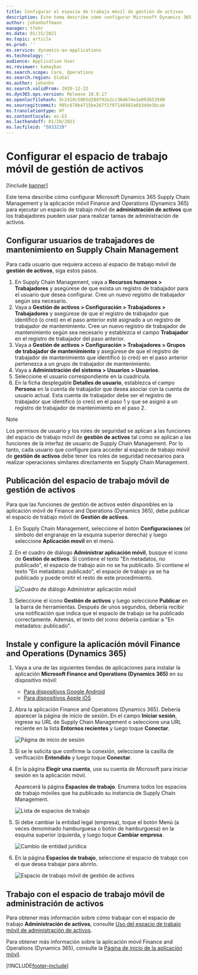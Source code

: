 ```yaml
---
title: Configurar el espacio de trabajo móvil de gestión de activos
description: Este tema describe cómo configurar Microsoft Dynamics 365 Supply Chain Management y la aplicación móvil Finance and Operations (Dynamics 365) para ejecutar un espacio de trabajo móvil de administración de activos que los trabajadores pueden usar para realizar tareas de administración de activos.
author: johanhoffmann
manager: tfehr
ms.date: 01/15/2021
ms.topic: article
ms.prod: ''
ms.service: dynamics-ax-applications
ms.technology: ''
audience: Application User
ms.reviewer: kamaybac
ms.search.scope: Core, Operations
ms.search.region: Global
ms.author: johanho
ms.search.validFrom: 2020-12-22
ms.dyn365.ops.version: Release 10.0.17
ms.openlocfilehash: 9c2410c50b5d289792e2cc364674e1e093653590
ms.sourcegitcommit: 995c678b4715be267f1f97148902a6b3dde3bcab
ms.translationtype: HT
ms.contentlocale: es-ES
ms.lasthandoff: 01/20/2021
ms.locfileid: "5033229"
---
```

# <a name="set-up-the-asset-management-mobile-workspace"></a>Configurar el espacio de trabajo móvil de gestión de activos

[!include [banner](../includes/banner.md)]

Este tema describe cómo configurar Microsoft Dynamics 365 Supply Chain Management y la aplicación móvil Finance and Operations (Dynamics 365) para ejecutar un espacio de trabajo móvil de **administración de activos** que los trabajadores pueden usar para realizar tareas de administración de activos.

## <a name="set-up-maintenance-worker-users-in-supply-chain-management"></a>Configurar usuarios de trabajadores de mantenimiento en Supply Chain Management

Para cada usuario que requiera acceso al espacio de trabajo móvil de **gestión de activos**, siga estos pasos.

1. En Supply Chain Management, vaya a **Recursos humanos \> Trabajadores** y asegúrese de que exista un registro de trabajador para el usuario que desea configurar. Cree un nuevo registro de trabajador según sea necesario.
1. Vaya a **Gestión de activos \> Configuración \> Trabajadores \> Trabajadores** y asegúrese de que el registro de trabajador que identificó (o creó) en el paso anterior esté asignado a un registro de trabajador de mantenimiento. Cree un nuevo registro de trabajador de mantenimiento según sea necesario y establezca el campo **Trabajador** en el registro de trabajador del paso anterior.
1. Vaya a **Gestión de activos \> Configuración \> Trabajadores \> Grupos de trabajador de mantenimiento** y asegúrese de que el registro de trabajador de mantenimiento que identificó (o creó) en el paso anterior pertenezca a un grupo de trabajador de mantenimiento.
1. Vaya a **Administración del sistema \> Usuarios > Usuarios**.
1. Seleccione el usuario correspondiente en la cuadrícula.
1. En la ficha desplegable **Detalles de usuario**, establezca el campo **Persona** en la cuenta de trabajador que desea asociar con la cuenta de usuario actual. Esta cuenta de trabajador debe ser el registro de trabajador que identificó (o creó) en el paso 1 y que se asignó a un registro de trabajador de mantenimiento en el paso 2.

> [!NOTE]
> Los permisos de usuario y los roles de seguridad se aplican a las funciones del espacio de trabajo móvil de **gestión de activos** tal como se aplican a las funciones de la interfaz de usuario de Supply Chain Management. Por lo tanto, cada usuario que configure para acceder al espacio de trabajo móvil de **gestión de activos** debe tener los roles de seguridad necesarios para realizar operaciones similares directamente en Supply Chain Management.

## <a name="publish-the-asset-management-mobile-workspace"></a>Publicación del espacio de trabajo móvil de gestión de activos

Para que las funciones de gestión de activos estén disponibles en la aplicación móvil de Finance and Operations (Dynamics 365), debe publicar el espacio de trabajo móvil de **Gestión de activos**.

1. En Supply Chain Management, seleccione el botón **Configuraciones** (el símbolo del engranaje en la esquina superior derecha) y luego seleccione **Aplicación movil** en el menú.
1. En el cuadro de diálogo **Administrar aplicación móvil**, busque el icono de **Gestión de activos**. Si contiene el texto "En metadatos, no publicado", el espacio de trabajo aún no se ha publicado. Si contiene el texto "En metadatos: publicado", el espacio de trabajo ya se ha publicado y puede omitir el resto de este procedimiento.

    ![Cuadro de diálogo Administrar aplicación móvil](media/mobile-workspaces.png "Cuadro de diálogo Administrar aplicación móvil")

1. Seleccione el icono **Gestión de activos** y luego seleccione **Publicar** en la barra de herramientas. Después de unos segundos, debería recibir una notificación que indica que el espacio de trabajo se ha publicado correctamente. Además, el texto del icono debería cambiar a "En metadatos: publicado".

## <a name="install-and-set-up-the-finance-and-operations-dynamics-365-mobile-app"></a>Instale y configure la aplicación móvil Finance and Operations (Dynamics 365)

1. Vaya a una de las siguientes tiendas de aplicaciones para instalar la aplicación **Microsoft Finance and Operations (Dynamics 365)** en su dispositivo móvil:

    - [Para dispositivos Google Android](https://go.microsoft.com/fwlink/?linkid=850662)
    - [Para dispositivos Apple iOS](https://go.microsoft.com/fwlink/?linkid=850663)

1. Abra la aplicación Finance and Operations (Dynamics 365). Debería aparecer la página de inicio de sesión. En el campo **Iniciar sesión**, ingrese su URL de Supply Chain Management o seleccione una URL reciente en la lista **Entornos recientes** y luego toque **Conectar**.

    ![Página de inicio de sesión](media/mobile-app-sign-in.png "Página de inicio de sesión")

1. Si se le solicita que confirme la conexión, seleccione la casilla de verificación **Entendido** y luego toque **Conectar**.
1. En la página **Elegir una cuenta**, use su cuenta de Microsoft para iniciar sesión en la aplicación móvil.

    Aparecerá la página **Espacios de trabajo**. Enumera todos los espacios de trabajo móviles que ha publicado su instancia de Supply Chain Management.

    ![Lista de espacios de trabajo](media/mobile-app-workspaces.png "Lista de espacios de trabajo")

1. Si debe cambiar la entidad legal (empresa), toque el botón Menú (a veces denominado hamburguesa o botón de hamburguesa) en la esquina superior izquierda, y luego toque **Cambiar empresa**.

    ![Cambio de entidad jurídica](media/mobile-app-change-comp.png "Cambio de entidad jurídica")

1. En la página **Espacios de trabajo**, seleccione el espacio de trabajo con el que desea trabajar para abrirlo.

    ![Espacio de trabajo móvil de gestión de activos](media/mobile-app-asset-workspace.png "Espacio de trabajo móvil de gestión de activos")

## <a name="work-with-the-asset-management-mobile-workspace"></a>Trabajo con el espacio de trabajo móvil de administración de activos

Para obtener más información sobre cómo trabajar con el espacio de trabajo **Administración de activos**, consulte [Uso del espacio de trabajo móvil de administración de activos](asset-management-mobile-workspace.md).

Para obtener más información sobre la aplicación móvil Finance and Operations (Dynamics 365), consulte la [Página de inicio de la aplicación móvil](../../fin-ops-core/dev-itpro/mobile-apps/Mobile-app-home-page.md).


[!INCLUDE[footer-include](../../includes/footer-banner.md)]